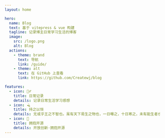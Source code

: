 ```yaml
---
layout: home

hero:
  name: Blog
  text: 基于 vitepress & vue 构建
  tagline: 记录博主日常学习生活的博客
  image:
    src: /logo.png
    alt: Blog
  actions:
    - theme: brand
      text: 导航
      link: /guide/
    - theme: alt
      text: 在 GitHub 上查看
      link: https://github.com/Createwj/blog

features:
  - icon: 🚴‍♂️
    title: 日常记录
    details: 记录日常生活学习感想
  - icon: 🪒
    title: 持之以恒
    details: 无或乎王之不智也。虽有天下易生之物也，一日曝之，十日寒之，未有能生者也。
  - icon: 👊
    title: 拥抱开源
    details: 开放创新·拥抱开源
---
```


<style>


:root {
  --vp-home-hero-name-color: transparent;
  --vp-home-hero-name-background: -webkit-linear-gradient(120deg, #bd34fe, #41d1ff);
}

</style>
